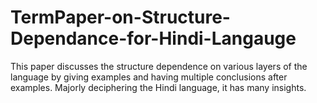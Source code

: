 # TermPaper-on-Structure-Dependance-for-Hindi-Langauge

This paper discusses the structure dependence on various layers of the language by giving examples and having
multiple conclusions after examples. Majorly deciphering the Hindi language, it has many insights.
